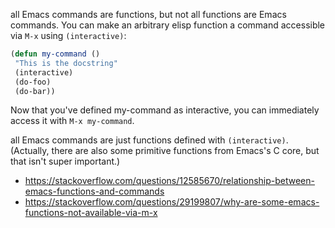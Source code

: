 all Emacs commands are functions, but not all functions are Emacs commands. You can make an arbitrary elisp function a command accessible via `M-x` using `(interactive)`:

```lisp
(defun my-command ()
 "This is the docstring"
 (interactive)
 (do-foo)
 (do-bar))
```

Now that you've defined my-command as interactive, you can immediately access it with `M-x my-command`.

all Emacs commands are just functions defined with `(interactive)`. (Actually, there are also some primitive functions from Emacs's C core, but that isn't super important.)

- https://stackoverflow.com/questions/12585670/relationship-between-emacs-functions-and-commands
- https://stackoverflow.com/questions/29199807/why-are-some-emacs-functions-not-available-via-m-x